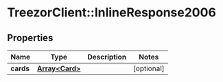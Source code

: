 # TreezorClient::InlineResponse2006

## Properties
Name | Type | Description | Notes
------------ | ------------- | ------------- | -------------
**cards** | [**Array&lt;Card&gt;**](Card.md) |  | [optional] 


